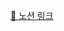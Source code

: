 [🔗 노션 링크](https://artistic-roadrunner-94f.notion.site/Deep-Dive-18-20-416ab9f2ec5e4ffdb825751e87056c00?pvs=4)